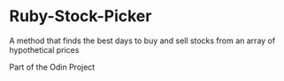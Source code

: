 # Ruby-Stock-Picker
A method that finds the best days to buy and sell stocks from an array of hypothetical prices

Part of the Odin Project

